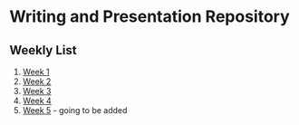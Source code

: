 # **Writing and Presentation Repository**

## Weekly List

1. [Week 1](https://github.com/abilsabili50/Writing-and-Presentation-Test/tree/main/week-1)
2. [Week 2](https://github.com/abilsabili50/Writing-and-Presentation-Test/tree/main/week-2)
3. [Week 3](https://github.com/abilsabili50/Writing-and-Presentation-Test/tree/main/week-3)
4. [Week 4](https://github.com/abilsabili50/Writing-and-Presentation-Test/tree/main/week-4)
5. [Week 5](https://github.com/abilsabili50/Writing-and-Presentation-Test/tree/main/week-5) - going to be added
